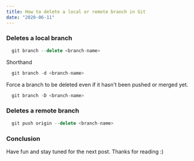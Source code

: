 ```yaml
---
title: How to delete a local or remote branch in Git
date: "2020-06-11"
---
```




### Deletes a local branch
```javascript
  git branch --delete <branch-name>
```

Shorthand 
```javascript
  git branch -d <branch-name>
```

Force a branch to be deleted even if it hasn't been pushed or merged yet.
```javascript
  git branch -D <branch-name>
```

### Deletes a remote branch
```javascript
  git push origin --delete <branch-name>
```


### Conclusion
Have fun and stay tuned for the next post. Thanks for reading :)
